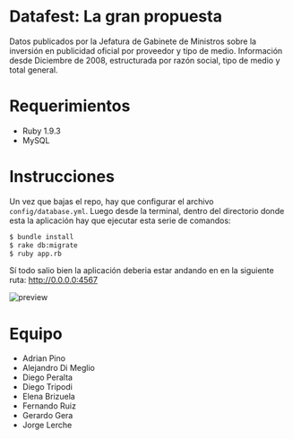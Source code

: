 Datafest: La gran propuesta
===========================

Datos publicados por la Jefatura de Gabinete de Ministros sobre la inversión en publicidad oficial por proveedor y tipo de medio. Información desde Diciembre de 2008, estructurada por razón social, tipo de medio y total general.

Requerimientos
==============

- Ruby 1.9.3
- MySQL


Instrucciones
=============

Un vez que bajas el repo, hay que configurar el archivo `config/database.yml`. 
Luego desde la terminal, dentro del directorio donde esta la aplicación hay que ejecutar esta serie de comandos:

~~~ bash
$ bundle install
$ rake db:migrate
$ ruby app.rb
~~~

Sí todo salio bien la aplicación deberia estar andando en en la siguiente ruta: http://0.0.0.0:4567

![preview](http://cl.ly/image/3V1y2J453a3X/datafest_la_gran_pauta_preview.png)

Equipo
======

- Adrian Pino
- Alejandro Di Meglio
- Diego Peralta
- Diego Tripodi
- Elena Brizuela
- Fernando Ruiz
- Gerardo Gera
- Jorge Lerche

